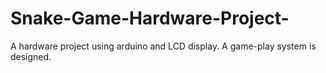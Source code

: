 # Snake-Game-Hardware-Project-
A hardware project using arduino and LCD display. A game-play system is designed. 
